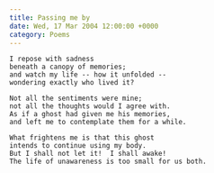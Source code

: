 ```yaml
---
title: Passing me by
date: Wed, 17 Mar 2004 12:00:00 +0000
category: Poems
---
```


    I repose with sadness  
    beneath a canopy of memories;  
    and watch my life -- how it unfolded --  
    wondering exactly who lived it?

    Not all the sentiments were mine;  
    not all the thoughts would I agree with.  
    As if a ghost had given me his memories,  
    and left me to contemplate them for a while.

    What frightens me is that this ghost  
    intends to continue using my body.  
    But I shall not let it!  I shall awake!  
    The life of unawareness is too small for us both.


